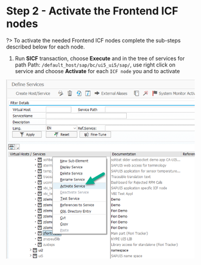 # Step 2 - Activate the Frontend ICF nodes

?> To activate the needed Frontend ICF nodes complete the sub-steps described below for each node.

1. Run **SICF** transaction, choose **Execute** and in the tree of services for path Path: `/default_host/sap/bc/ui5_ui5/sap/`, use right click on service and choose **Activate** for each `ICF node` you and to activate <br/>

![](res/sicf-activate.png)



